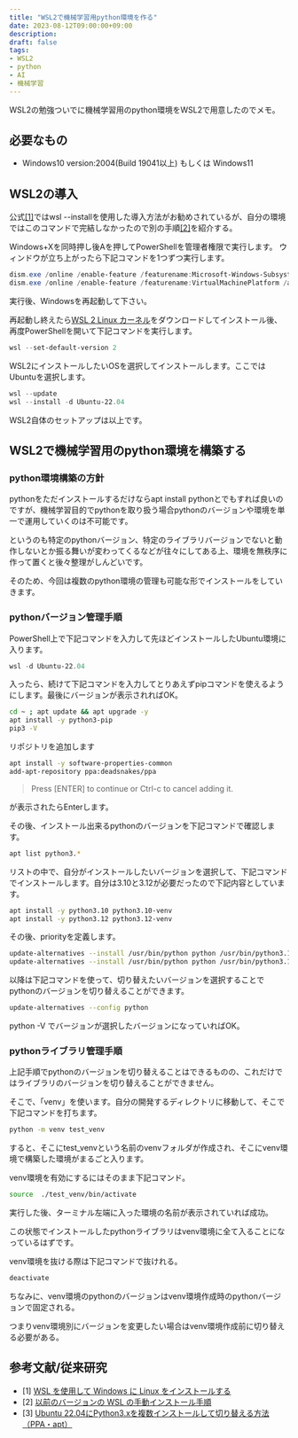 ```yaml
---
title: "WSL2で機械学習用python環境を作る"
date: 2023-08-12T09:00:00+09:00
description:
draft: false
tags:
- WSL2
- python
- AI
- 機械学習
---
```

<!--more-->
WSL2の勉強ついでに機械学習用のpython環境をWSL2で用意したのでメモ。
## 必要なもの
- Windows10 version:2004(Build 19041以上) もしくは Windows11

## WSL2の導入
公式[[1]](https://learn.microsoft.com/ja-jp/windows/wsl/install)ではwsl --installを使用した導入方法がお勧めされているが、自分の環境ではこのコマンドで完結しなかったので別の手順[[2]](https://learn.microsoft.com/ja-jp/windows/wsl/install-manual)を紹介する。

Windows+Xを同時押し後Aを押してPowerShellを管理者権限で実行します。  ウィンドウが立ち上がったら下記コマンドを1つずつ実行します。
```PowerShell
dism.exe /online /enable-feature /featurename:Microsoft-Windows-Subsystem-Linux /all /norestart
dism.exe /online /enable-feature /featurename:VirtualMachinePlatform /all /norestart
```
実行後、Windowsを再起動して下さい。

再起動し終えたら[WSL 2 Linux カーネル](https://github.com/microsoft/WSL2-Linux-Kernel)をダウンロードしてインストール後、再度PowerShellを開いて下記コマンドを実行します。
```PowerShell
wsl --set-default-version 2
```
WSL2にインストールしたいOSを選択してインストールします。ここではUbuntuを選択します。
```PowerShell
wsl --update
wsl --install -d Ubuntu-22.04
```
WSL2自体のセットアップは以上です。

## WSL2で機械学習用のpython環境を構築する

### python環境構築の方針
pythonをただインストールするだけならapt install pythonとでもすれば良いのですが、機械学習目的でpythonを取り扱う場合pythonのバージョンや環境を単一で運用していくのは不可能です。

というのも特定のpythonバージョン、特定のライブラリバージョンでないと動作しないとか振る舞いが変わってくるなどが往々にしてある上、環境を無秩序に作って置くと後々整理がしんどいです。

そのため、今回は複数のpython環境の管理も可能な形でインストールをしていきます。

### pythonバージョン管理手順
PowerShell上で下記コマンドを入力して先ほどインストールしたUbuntu環境に入ります。
```PowerShell
wsl -d Ubuntu-22.04
```
入ったら、続けて下記コマンドを入力してとりあえずpipコマンドを使えるようにします。最後にバージョンが表示されればOK。
```Bash
cd ~ ; apt update && apt upgrade -y
apt install -y python3-pip
pip3 -V
```

リポジトリを追加します
```Bash
apt install -y software-properties-common
add-apt-repository ppa:deadsnakes/ppa
```
>Press [ENTER] to continue or Ctrl-c to cancel adding it.   

が表示されたらEnterします。

その後、インストール出来るpythonのバージョンを下記コマンドで確認します。
```Bash
apt list python3.*
```

リストの中で、自分がインストールしたいバージョンを選択して、下記コマンドでインストールします。自分は3.10と3.12が必要だったので下記内容としています。
```Bash
apt install -y python3.10 python3.10-venv
apt install -y python3.12 python3.12-venv
```
その後、priorityを定義します。
```Bash
update-alternatives --install /usr/bin/python python /usr/bin/python3.10 10
update-alternatives --install /usr/bin/python python /usr/bin/python3.12 20
```
以降は下記コマンドを使って、切り替えたいバージョンを選択することでpythonのバージョンを切り替えることができます。
```bash
update-alternatives --config python
```
python -V でバージョンが選択したバージョンになっていればOK。

### pythonライブラリ管理手順

上記手順でpythonのバージョンを切り替えることはできるものの、これだけではライブラリのバージョンを切り替えることができません。

そこで、「venv」を使います。自分の開発するディレクトリに移動して、そこで下記コマンドを打ちます。

```bash
python -m venv test_venv
```
すると、そこにtest_venvという名前のvenvフォルダが作成され、そこにvenv環境で構築した環境がまるごと入ります。

venv環境を有効にするにはそのまま下記コマンド。
```Bash
source  ./test_venv/bin/activate
```
実行した後、ターミナル左端に入った環境の名前が表示されていれば成功。

この状態でインストールしたpythonライブラリはvenv環境に全て入ることになっているはずです。

venv環境を抜ける際は下記コマンドで抜けれる。
```Bash
deactivate
```

ちなみに、venv環境のpythonのバージョンはvenv環境作成時のpythonバージョンで固定される。

つまりvenv環境別にバージョンを変更したい場合はvenv環境作成前に切り替える必要がある。

## 参考文献/従来研究
- [1] [WSL を使用して Windows に Linux をインストールする](https://learn.microsoft.com/ja-jp/windows/wsl/install)
- [2] [以前のバージョンの WSL の手動インストール手順](https://learn.microsoft.com/ja-jp/windows/wsl/install-manual)
- [3] [Ubuntu 22.04にPython3.xを複数インストールして切り替える方法（PPA・apt）](https://qiita.com/murakami77/items/b612734ff209cbb22afb)